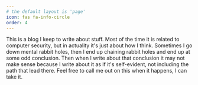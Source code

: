 ```yaml
---
# the default layout is 'page'
icon: fas fa-info-circle
order: 4
---
```



This is a blog I keep to write about stuff. Most of the time it is related to computer security, but in actuality it's just about how I think. Sometimes I go down mental rabbit holes, then I end up chaining rabbit holes and end up at some odd conclusion. Then when I write about that conclusion it may not make sense because I write about it as if it's self-evident, not including the path that lead there. Feel free to call me out on this when it happens, I can take it.